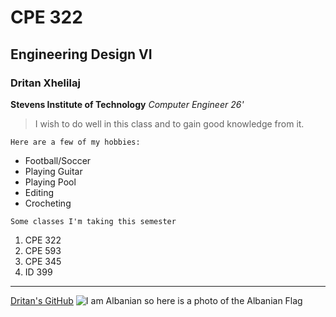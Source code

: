 # CPE 322
## Engineering Design VI
### Dritan Xhelilaj

**Stevens Institute of Technology**
*Computer Engineer 26'*
>I wish to do well in this class and to gain good knowledge from it.

`Here are a few of my hobbies:`
- Football/Soccer
- Playing Guitar
- Playing Pool
- Editing
- Crocheting

`Some classes I'm taking this semester`
1. CPE 322
2. CPE 593
3. CPE 345
4. ID 399
---
[Dritan's GitHub](https://github.com/xhelilaj10ani)
![I am Albanian so here is a photo of the Albanian Flag](https://cdn.britannica.com/00/6200-050-2E25CE97/Flag-Albania.jpg)

